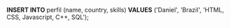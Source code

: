 <b>INSERT INTO</b> perfil (name, country, skills)
<b>VALUES</b> ('Daniel', 'Brazil', 'HTML, CSS, Javascript, C++, SQL');
